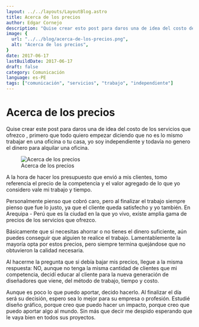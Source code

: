 ```yaml
---
layout: ../../layouts/LayoutBlog.astro
title: Acerca de los precios
author: Edgar Cornejo
description: "Quise crear esto post para daros una de idea del costo de los servicios que ofrezco , primero que todo quiere empezar diciendo que no es lo mismo trabajar en una oficina o tu casa, yo soy independiente y todavía no genero el dinero para alquilar una oficina."
image: {
  url: "../../blog/acerca-de-los-precios.png",
  alt: "Acerca de los precios",
}  
date: 2017-06-17
lastBuildDate: 2017-06-17
draft: false
category: Comunicación
language: es-PE
tags: ["comunicación", "servicios", "trabajo", "independiente"]
---
```


# Acerca de los precios

Quise crear este post para daros una de idea del costo de los servicios que ofrezco , primero que todo quiero empezar diciendo que no es lo mismo trabajar en una oficina o tu casa, yo soy independiente y todavía no genero el dinero para alquilar una oficina.

<figure>
  <img src="../../blog/acerca-de-los-precios.png" alt="Acerca de los precios"/>
  <figcaption>Acerca de los precios</figcaption>
</figure>


A la hora de hacer los presupuesto que envió a mis clientes, tomo referencia el precio de la competencia y el valor agregado de lo que yo considero vale mi trabajo y tiempo.

Personalmente pienso que cobró caro, pero al finalizar el trabajo siempre pienso que fue lo justo, ya que el cliente queda satisfecho y yo también. En Arequipa - Perú que es la ciudad en la que yo vivo, existe amplia gama de precios de los servicios que ofrezco.

Básicamente que si necesitas ahorrar o no tienes el dinero suficiente, aún puedes conseguir que alguien te realice el trabajo. Lamentablemente la mayoría opta por estos precios, pero siempre termina quejándose que no obtuvieron la calidad necesaria.

Al hacerme la pregunta que si debía bajar mis precios, llegue a la misma respuesta: NO, aunque no tenga la misma cantidad de clientes que mi competencia, decidí educar al cliente para la nueva generación de diseñadores que viene, del método de trabajo, tiempo y costo.

Aunque es poco lo que puedo aportar, decido hacerlo. Al finalizar el día será su decisión, espero sea lo mejor para su empresa o profesión. Estudié diseño gráfico, porque creo que puedo hacer un impacto, porque creo que puedo aportar algo al mundo. Sin más que decir me despido esperando que le vaya bien en todos sus proyectos.